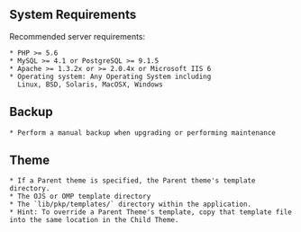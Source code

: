 System Requirements
-------------------
Recommended server requirements:

	* PHP >= 5.6
	* MySQL >= 4.1 or PostgreSQL >= 9.1.5
	* Apache >= 1.3.2x or >= 2.0.4x or Microsoft IIS 6
	* Operating system: Any Operating System including
	  Linux, BSD, Solaris, MacOSX, Windows
	  
	  
## Backup
    * Perform a manual backup when upgrading or performing maintenance
	
## Theme
    * If a Parent theme is specified, the Parent theme's template directory.
    * The OJS or OMP template directory
    * The `lib/pkp/templates/` directory within the application.
	* Hint: To override a Parent Theme's template, copy that template file into the same location in the Child Theme.